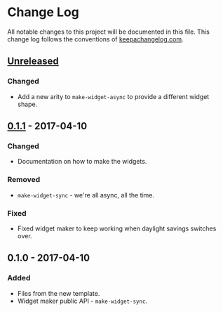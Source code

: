 # Change Log
All notable changes to this project will be documented in this file. This change log follows the conventions of [keepachangelog.com](http://keepachangelog.com/).

## [Unreleased]
### Changed
- Add a new arity to `make-widget-async` to provide a different widget shape.

## [0.1.1] - 2017-04-10
### Changed
- Documentation on how to make the widgets.

### Removed
- `make-widget-sync` - we're all async, all the time.

### Fixed
- Fixed widget maker to keep working when daylight savings switches over.

## 0.1.0 - 2017-04-10
### Added
- Files from the new template.
- Widget maker public API - `make-widget-sync`.

[Unreleased]: https://github.com/your-name/maelstrom/compare/0.1.1...HEAD
[0.1.1]: https://github.com/your-name/maelstrom/compare/0.1.0...0.1.1
